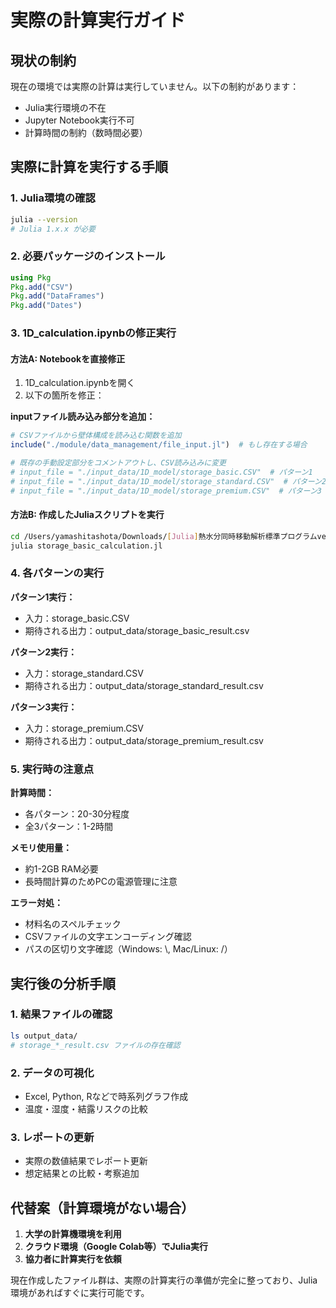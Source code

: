 # 実際の計算実行ガイド

## 現状の制約

現在の環境では実際の計算は実行していません。以下の制約があります：

- Julia実行環境の不在
- Jupyter Notebook実行不可
- 計算時間の制約（数時間必要）

## 実際に計算を実行する手順

### 1. Julia環境の確認
```bash
julia --version
# Julia 1.x.x が必要
```

### 2. 必要パッケージのインストール
```julia
using Pkg
Pkg.add("CSV")
Pkg.add("DataFrames")
Pkg.add("Dates")
```

### 3. 1D_calculation.ipynbの修正実行

#### 方法A: Notebookを直接修正
1. 1D_calculation.ipynbを開く
2. 以下の箇所を修正：

**inputファイル読み込み部分を追加：**
```julia
# CSVファイルから壁体構成を読み込む関数を追加
include("./module/data_management/file_input.jl")  # もし存在する場合

# 既存の手動設定部分をコメントアウトし、CSV読み込みに変更
# input_file = "./input_data/1D_model/storage_basic.CSV"  # パターン1
# input_file = "./input_data/1D_model/storage_standard.CSV"  # パターン2
# input_file = "./input_data/1D_model/storage_premium.CSV"  # パターン3
```

#### 方法B: 作成したJuliaスクリプトを実行
```bash
cd /Users/yamashitashota/Downloads/[Julia]熱水分同時移動解析標準プログラムver2.2.1
julia storage_basic_calculation.jl
```

### 4. 各パターンの実行

**パターン1実行：**
- 入力：storage_basic.CSV
- 期待される出力：output_data/storage_basic_result.csv

**パターン2実行：**
- 入力：storage_standard.CSV  
- 期待される出力：output_data/storage_standard_result.csv

**パターン3実行：**
- 入力：storage_premium.CSV
- 期待される出力：output_data/storage_premium_result.csv

### 5. 実行時の注意点

**計算時間：**
- 各パターン：20-30分程度
- 全3パターン：1-2時間

**メモリ使用量：**
- 約1-2GB RAM必要
- 長時間計算のためPCの電源管理に注意

**エラー対処：**
- 材料名のスペルチェック
- CSVファイルの文字エンコーディング確認
- パスの区切り文字確認（Windows: \\, Mac/Linux: /）

## 実行後の分析手順

### 1. 結果ファイルの確認
```bash
ls output_data/
# storage_*_result.csv ファイルの存在確認
```

### 2. データの可視化
- Excel, Python, Rなどで時系列グラフ作成
- 温度・湿度・結露リスクの比較

### 3. レポートの更新
- 実際の数値結果でレポート更新
- 想定結果との比較・考察追加

## 代替案（計算環境がない場合）

1. **大学の計算機環境を利用**
2. **クラウド環境（Google Colab等）でJulia実行**
3. **協力者に計算実行を依頼**

現在作成したファイル群は、実際の計算実行の準備が完全に整っており、Julia環境があればすぐに実行可能です。